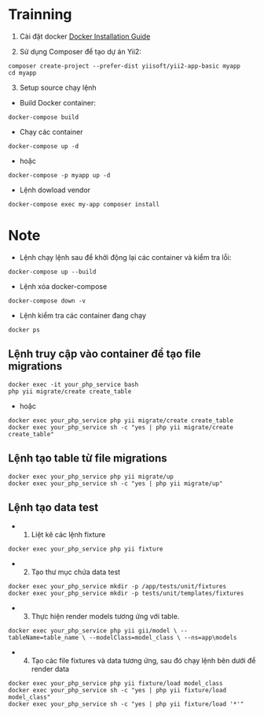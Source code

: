 # Trainning

1. Cài đặt docker
[Docker Installation Guide](https://docs.docker.com/desktop/setup/install/windows-install/)

2. Sử dụng Composer để tạo dự án Yii2:
  ```
  composer create-project --prefer-dist yiisoft/yii2-app-basic myapp
  cd myapp
  ```

3. Setup source chạy lệnh
 - Build Docker container: 
  ```
  docker-compose build
  ```
 - Chạy các container
  ```
  docker-compose up -d
  ```
 - hoặc 
  ```
  docker-compose -p myapp up -d
  ```
 - Lệnh dowload vendor
  ```
  docker-compose exec my-app composer install
  ```

# Note
 - Lệnh chạy lệnh sau để khởi động lại các container và kiểm tra lỗi:
  ```
  docker-compose up --build
  ```
 - Lệnh xóa docker-compose
  ```
  docker-compose down -v
  ```
 - Lệnh kiểm tra các container đang chạy 
  ```
  docker ps  
  ```

## Lệnh truy cập vào container để tạo file migrations
  ```
  docker exec -it your_php_service bash
  php yii migrate/create create_table
  ```
  - hoặc
  ```
  docker exec your_php_service php yii migrate/create create_table
  docker exec your_php_service sh -c "yes | php yii migrate/create create_table"
  ```
## Lệnh tạo table từ file migrations
  ```
  docker exec your_php_service php yii migrate/up 
  docker exec your_php_service sh -c "yes | php yii migrate/up"
  ```

## Lệnh tạo data test
 - 1. Liệt kê các lệnh fixture
  ```
  docker exec your_php_service php yii fixture
  ```
 - 2. Tạo thư mục chứa data test
  ```
  docker exec your_php_service mkdir -p /app/tests/unit/fixtures  
  docker exec your_php_service mkdir -p tests/unit/templates/fixtures
  ```
 - 3. Thực hiện render models tương ứng với table.
  ```
  docker exec your_php_service php yii gii/model \ --tableName=table_name \ --modelClass=model_class \ --ns=app\models
  ```
 - 4. Tạo các file fixtures và data tương ứng, sau đó chạy lệnh bên dưới để render data
  ```
  docker exec your_php_service php yii fixture/load model_class
  docker exec your_php_service sh -c "yes | php yii fixture/load model_class"
  docker exec your_php_service sh -c "yes | php yii fixture/load '*'"
  ```